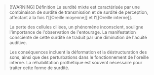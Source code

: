 >[!WARNING] Définition
>La surdité mixte est caractérisée par une combinaison de surdité de transmission et de surdité de perception, affectant à la fois l'[[Oreille moyenne]] et l'[[Oreille interne]].
>
>La perte des cellules ciliées, un phénomène inconscient, souligne l'importance de l'observation de l'entourage. La manifestation consciente de cette surdité se traduit par une diminution de l'acuité auditive.
>
>Les conséquences incluent la déformation et la déstructuration des sons, ainsi que des perturbations dans le fonctionnement de l'oreille interne. La réhabilitation prothétique est souvent nécessaire pour traiter cette forme de surdité.

